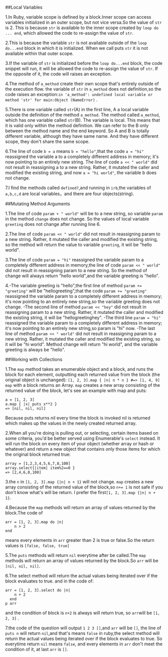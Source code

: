 ##Local Variables

1.In Ruby, variable scope is defined by a block.Inner scope can access variables initialized in an outer scope, but not vice versa.So the value of `str` is 2. This is because `str` is available to the inner scope created by `loop do ... end`, which allowed the code to re-assign the value of `str`. 

2.This is because the variable `str` is not available outside of the `loop do...end` block in which it is initialized. When we call puts `str` it is not available within that outer scope.

3.If the variable of `str` is initialized before the `loop do...end` block, the code snippet will run, it will be allowed the code to re-assign the value of `str`.
If the opposite of it, the code will raises an exception.

4.The method of `a_method` create their own scope that's entirely outside of the execution flow. the variable of `str` in `a_method` does not definition,so the code raises an exception:`in 'a_method': undefined local variable or method 'str' for main:Object (NameError)` .

5.There is one variable called `str`(A) in the first line, A a local variable outside the definition of the method `a_method`. 
The method called `a_method`, which has one variable called `str`(B). The variable is local. This means that it is valid only within the method definition. We can refer to the B only between the method name and the end keyword.
So A and B is totally different variable, although they have same name.
And they have different scope, they don't share the same scope.

6.The line of code `b = a` means `b = "hello"`,that the code `a = "hi"` reassigned the variable a to a completely different address in memory; it's now pointing to an entirely new string. 
The line of code `a << " world"` did not result in reassigning a to a new string. Rather, it mutated the caller and modified the existing string, and now `a = "hi world"`, the variable b does not change.

7.I find the methods called `defined?`,and running in `irb`,the variables of `a,b,c,d` are local variables，and there are four objects(string).

##Mutating Method Arguments

1.The line of code `param + " world"` will be to a new string, so variable `param` in the method `change` does not change.
So the values of local variable `greeting` does not change after running line 6.

2.The line of code `param << " world"` did not result in reassigning param to a new string. Rather, it mutated the caller and modified the existing string, so the method will return the value to variable `greeting`, it wiil be "hello world".

3.The line of code `param = "hi"` reassigned the variable param to a completely different address in memory,the line of code `param << " world"` did not result in reassigning param to a new string.
So the method of change  will always return "hello world",and the variable greeting is "hello".

4.-The variable greeting is "hello",the first line of method `param += "greeting"` will be "hellogreeting",that the code `param += "greeting"` reassigned the variable param to a completely different address in memory; it's now pointing to an entirely new string,so the variable greeting does not change. 
-The second line of method `param << "hey"` did not result in reassigning param to a new string. Rather, it mutated the caller and modified the existing string, it will be "hellogreetinghey".
-The third line `param = "hi"` reassigned the variable param to a completely different address in memory; it's now pointing to an entirely new string,so param is "hi" now.
-The last line of method `param << " world"` did not result in reassigning param to a new string. Rather, it mutated the caller and modified the existing string, so it will be "hi world".
Method change will return "hi world", and the variable greeting is always be "hello".

##Working with Collections

1.The `map` method takes an enumerable object and a block, and runs the block for each element, outputting each returned value from the block (the original object is unchanged): `[1, 2, 3].map { |n| n * n } #=> [1, 4, 9]` `map` with a block returns an Array.
`map` creates a new array consisting of the returned value of the block, let's see an example with map and puts:
```
a = [1, 2, 3]
a.map { |x| puts x**2 }
=> [nil, nil, nil]
```
Because puts returns nil every time the block is invoked nil is returned which makes up the values in the newly created returned array.

2.When all you're doing is pulling out, or selecting, certain items based on some criteria, you'd be better served using Enumerable's `select` instead. It will run the block on every item of your object (whether array or hash or whatever) and return a new object that contains only those items for which the original block returned true:
```
array = [1,2,3,4,5,6,7,8,100]
array.select{|item| item%2==0 }
=> [2,4,6,8,100] 
```

3.the `n` in `[1, 2, 3].map {|n| n + 1}` will not change.
`map` creates a new array consisting of the returned value of the block,so `n+= 1` is not safe if you don't know what's will be return.
I prefer the first`[1, 2, 3].map {|n| n + 1}`.

4.Because the `map` methods will return an array of values returned by the block.The code of 
```
arr = [1, 2, 3].map do |n|
    n > 2
end
```
means every elements in `arr` greater than 2 is true or false.So the return values is `[false, false, true]`

5.The `puts` methods will return `nil` everytime after be called.The `map` methods will return an array of values returned by the block.So `arr` will be `[nil, nil, nil]`.

6.The select method will return the actual values being iterated over if the block evaluates to true. and in the code of:
```
arr = [1, 2, 3].select do |n|
    n + 2
  end
p arr
```
and the condition of block is `n+2` is always will return true, so `arr`will be `[1, 2, 3]` .

7.the code of the question will output `1 2 3 []`,and `arr` will be `[]`, the line of `puts n` will return `nil`,and that's means `false` in ruby,the select method will return the actual values being iterated over if the block evaluates to true.
So everytime return `nil` means `false`, and every elements in `arr` don't meet the condition of it, at last `arr` is `[]`. 
